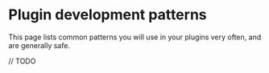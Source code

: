 # Plugin development patterns

This page lists common patterns you will use in your plugins very often,
and are generally safe.

// TODO